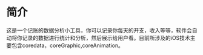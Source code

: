 # 简介
这是一个记账的数据分析小工具，你可以记录你每天的开支，收入等等，软件会自动将你记录的数据进行统计和分析，然后展示给用户看。目前所涉及的iOS技术主要包含coredata，coreGraphic,coreAnimation。
